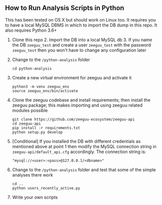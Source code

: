 ## How to Run Analysis Scripts in Python

This has been tested on OS X but should work on Linux too. It requires you to have a local MySQL DBMS in which to import the DB dump in this repo. It also requires Python 3.6+ 




1. Clone this repo 
	2. Import the DB into a local MySQL db
	3. If you name the DB `zeeguu_test` and create a user `zeeguu_test` with the password `zeeguu_test` then you won't have to change any configuration later 

1. Change to the `/python-analysis` folder 

    ``` 
    cd python-analysis
    ``` 

1. Create a new virtual environment for zeeguu and activate it

    ``` 
    python3 -m venv zeeguu_env
    source zeeguu_env/bin/activate
    ```
    

1. Clone the zeeguu codebase and install requirements; then install the zeeguu package; this makes importing and using zeeguu related modules possible

    ```
    git clone https://github.com/zeeguu-ecosystem/zeeguu-api
    cd zeeguu-api
    pip install -r requirements.txt
    python setup.py develop
    ```

1. [Conditional] If you installed the DB with different credentials as mentioned above at point 1 then modify the MySQL connection string in  `zeeguu-api/default_api.cfg` accordingly. The connection string is: 

    ```
    "mysql://<user>:<pass>@127.0.0.1/<dbname>"
    ```
	
1. Change to the `/python-analysis` folder and test that some of the simple analyses there work

	```
	cd ..
	python users_recently_active.py
	```
	
1. Write your own scripts	
	
